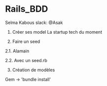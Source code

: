 # Rails_BDD

Selma Kabous 
slack: @Asak


1. Créer ses model
La startup tech du moment

2. Faire un seed

2.1. Alamain

2.2. Avec un seed.rb

3. Création de modèles

Gem -> 'bundle install'
 
